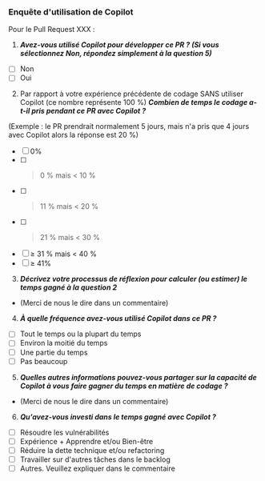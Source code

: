 ### Enquête d'utilisation de Copilot

Pour le Pull Request XXX :

1. ***Avez-vous utilisé Copilot pour développer ce PR ? (Si vous sélectionnez Non, répondez simplement à la question 5)***
- [ ] Non
- [ ] Oui

2. Par rapport à votre expérience précédente de codage SANS utiliser Copilot (ce nombre représente 100 %) ***Combien de temps le codage a-t-il pris pendant ce PR avec Copilot ?***
   
(Exemple : le PR prendrait normalement 5 jours, mais n'a pris que 4 jours avec Copilot alors la réponse est 20 %)
- [ ] 0%
- [ ] > 0 % mais < 10 %
- [ ] > 11 % mais < 20 %
- [ ] > 21 % mais < 30 %
- [ ] ≥ 31 % mais < 40 %
- [ ] ≥ 41%

3. ***Décrivez votre processus de réflexion pour calculer (ou estimer) le temps gagné à la question 2***

- (Merci de nous le dire dans un commentaire)

4. ***À quelle fréquence avez-vous utilisé Copilot dans ce PR ?***
- [ ] Tout le temps ou la plupart du temps
- [ ] Environ la moitié du temps
- [ ] Une partie du temps
- [ ] Pas beaucoup

5. ***Quelles autres informations pouvez-vous partager sur la capacité de Copilot à vous faire gagner du temps en matière de codage ?***

- (Merci de nous le dire dans un commentaire)

6. ***Qu'avez-vous investi dans le temps gagné avec Copilot ?***
- [ ] Résoudre les vulnérabilités
- [ ] Expérience + Apprendre et/ou Bien-être
- [ ] Réduire la dette technique et/ou refactoring
- [ ] Travailler sur d'autres tâches dans le backlog
- [ ] Autres. Veuillez expliquer dans le commentaire